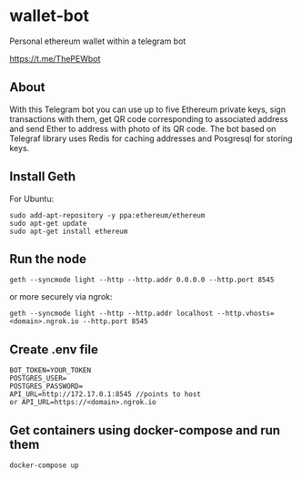 # wallet-bot
Personal ethereum wallet within a telegram bot

https://t.me/ThePEWbot

## About

With this Telegram bot you can use up to five Ethereum private keys, sign transactions with them, get QR code corresponding to associated address and send Ether to address with photo of its QR code.
The bot based on Telegraf library uses Redis for caching addresses and Posgresql for storing keys.

## Install Geth

For Ubuntu:
```
sudo add-apt-repository -y ppa:ethereum/ethereum
sudo apt-get update
sudo apt-get install ethereum
```

## Run the node
```
geth --syncmode light --http --http.addr 0.0.0.0 --http.port 8545
```
or more securely via ngrok:
```
geth --syncmode light --http --http.addr localhost --http.vhosts=<domain>.ngrok.io --http.port 8545
```

## Create .env file

```
BOT_TOKEN=YOUR_TOKEN
POSTGRES_USER=
POSTGRES_PASSWORD=
API_URL=http://172.17.0.1:8545 //points to host
or API_URL=https://<domain>.ngrok.io
```

## Get containers using docker-compose and run them

```
docker-compose up
```
